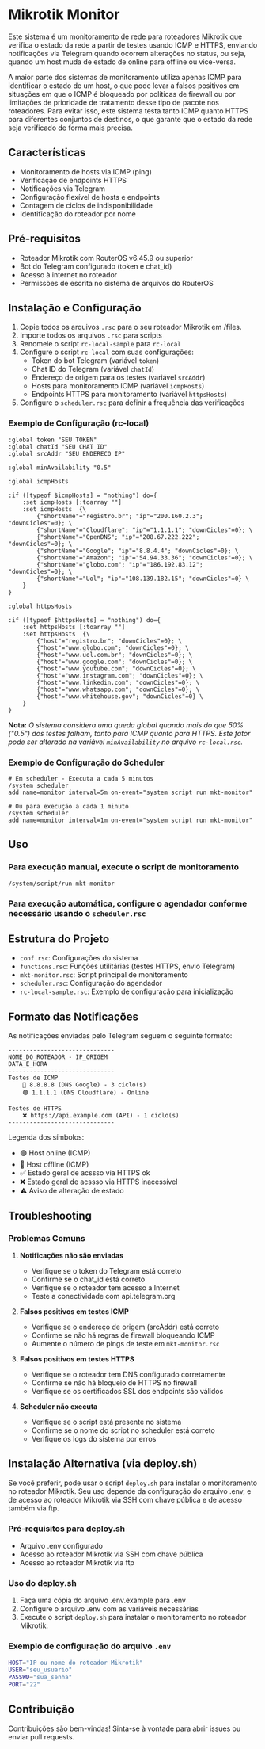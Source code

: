 # Mikrotik Monitor

Este sistema é um monitoramento de rede para roteadores Mikrotik que verifica o estado da rede a partir de testes usando ICMP e HTTPS, enviando notificações via Telegram quando ocorrem alterações no status, ou seja, quando um host muda de estado de online para offline ou vice-versa.

A maior parte dos sistemas de monitoramento utiliza apenas ICMP para identificar o estado de um host, o que pode levar a falsos positivos em situações em que o ICMP é bloqueado por políticas de firewall ou por limitações de prioridade de tratamento desse tipo de pacote nos roteadores. Para evitar isso, este sistema testa tanto ICMP quanto HTTPS para diferentes conjuntos de destinos, o que garante que o estado da rede seja verificado de forma mais precisa.

## Características

- Monitoramento de hosts via ICMP (ping)
- Verificação de endpoints HTTPS
- Notificações via Telegram
- Configuração flexível de hosts e endpoints
- Contagem de ciclos de indisponibilidade
- Identificação do roteador por nome

## Pré-requisitos

- Roteador Mikrotik com RouterOS v6.45.9 ou superior
- Bot do Telegram configurado (token e chat_id)
- Acesso à internet no roteador
- Permissões de escrita no sistema de arquivos do RouterOS

## Instalação e Configuração

1. Copie todos os arquivos `.rsc` para o seu roteador Mikrotik em /files.
2. Importe todos os arquivos `.rsc` para scripts
3. Renomeie o script `rc-local-sample` para `rc-local`
4. Configure o script `rc-local` com suas configurações:
   - Token do bot Telegram (variável `token`)
   - Chat ID do Telegram (variável `chatId`)
   - Endereço de origem para os testes (variável `srcAddr`)
   - Hosts para monitoramento ICMP (variável `icmpHosts`)
   - Endpoints HTTPS para monitoramento (variável `httpsHosts`)
5. Configure o `scheduler.rsc` para definir a frequência das verificações

### Exemplo de Configuração (rc-local)

```routeros
:global token "SEU TOKEN"
:global chatId "SEU CHAT ID"
:global srcAddr "SEU ENDERECO IP"

:global minAvailability "0.5"

:global icmpHosts

:if ([typeof $icmpHosts] = "nothing") do={
    :set icmpHosts [:toarray ""]
    :set icmpHosts  {\
        {"shortName"="registro.br"; "ip"="200.160.2.3"; "downCicles"=0}; \
        {"shortName"="Cloudflare"; "ip"="1.1.1.1"; "downCicles"=0}; \
        {"shortName"="OpenDNS"; "ip"="208.67.222.222"; "downCicles"=0}; \
        {"shortName"="Google"; "ip"="8.8.4.4"; "downCicles"=0}; \
        {"shortName"="Amazon"; "ip"="54.94.33.36"; "downCicles"=0}; \
        {"shortName"="globo.com"; "ip"="186.192.83.12"; "downCicles"=0}; \
        {"shortName"="Uol"; "ip"="108.139.182.15"; "downCicles"=0} \
    }
}

:global httpsHosts

:if ([typeof $httpsHosts] = "nothing") do={
    :set httpsHosts [:toarray ""]
    :set httpsHosts  {\
        {"host"="registro.br"; "downCicles"=0}; \
        {"host"="www.globo.com"; "downCicles"=0}; \
        {"host"="www.uol.com.br"; "downCicles"=0}; \
        {"host"="www.google.com"; "downCicles"=0}; \
        {"host"="www.youtube.com"; "downCicles"=0}; \
        {"host"="www.instagram.com"; "downCicles"=0}; \
        {"host"="www.linkedin.com"; "downCicles"=0}; \
        {"host"="www.whatsapp.com"; "downCicles"=0}; \
        {"host"="www.whitehouse.gov"; "downCicles"=0} \
    }
}
```

**Nota:** *O sistema considera uma queda global quando mais do que 50% ("0.5") dos testes falham, tanto para ICMP quanto para HTTPS. Este fator pode ser alterado na variável `minAvailability` no arquivo `rc-local.rsc`.*

### Exemplo de Configuração do Scheduler

```routeros
# Em scheduler - Executa a cada 5 minutos
/system scheduler
add name=monitor interval=5m on-event="system script run mkt-monitor"

# Ou para execução a cada 1 minuto
/system scheduler
add name=monitor interval=1m on-event="system script run mkt-monitor"
```

## Uso

### Para execução manual, execute o script de monitoramento

```routeros
/system/script/run mkt-monitor
```

### Para execução automática, configure o agendador conforme necessário usando o `scheduler.rsc`

## Estrutura do Projeto

- `conf.rsc`: Configurações do sistema
- `functions.rsc`: Funções utilitárias (testes HTTPS, envio Telegram)
- `mkt-monitor.rsc`: Script principal de monitoramento
- `scheduler.rsc`: Configuração do agendador
- `rc-local-sample.rsc`: Exemplo de configuração para inicialização

## Formato das Notificações

As notificações enviadas pelo Telegram seguem o seguinte formato:

```text
------------------------------
NOME_DO_ROTEADOR - IP_ORIGEM
DATA_E_HORA
------------------------------
Testes de ICMP
    🔴 8.8.8.8 (DNS Google) - 3 ciclo(s)
    🟢 1.1.1.1 (DNS Cloudflare) - Online

Testes de HTTPS
    ❌ https://api.example.com (API) - 1 ciclo(s)
------------------------------
```

Legenda dos símbolos:

- 🟢 Host online (ICMP)
- 🔴 Host offline (ICMP)
- ✅ Estado geral de acssso via HTTPS ok
- ❌ Estado geral de acssso via HTTPS inacessível
- ⚠️ Aviso de alteração de estado

## Troubleshooting

### Problemas Comuns

1. **Notificações não são enviadas**

   - Verifique se o token do Telegram está correto
   - Confirme se o chat_id está correto
   - Verifique se o roteador tem acesso à Internet
   - Teste a conectividade com api.telegram.org

2. **Falsos positivos em testes ICMP**

   - Verifique se o endereço de origem (srcAddr) está correto
   - Confirme se não há regras de firewall bloqueando ICMP
   - Aumente o número de pings de teste em `mkt-monitor.rsc`

3. **Falsos positivos em testes HTTPS**

   - Verifique se o roteador tem DNS configurado corretamente
   - Confirme se não há bloqueio de HTTPS no firewall
   - Verifique se os certificados SSL dos endpoints são válidos

4. **Scheduler não executa**
   - Verifique se o script está presente no sistema
   - Confirme se o nome do script no scheduler está correto
   - Verifique os logs do sistema por erros

## Instalação Alternativa (via deploy.sh)

Se você preferir, pode usar o script `deploy.sh` para instalar o monitoramento no roteador Mikrotik. Seu uso depende da configuração do arquivo .env, e de acesso ao roteador Mikrotik via SSH com chave pública e de acesso também via ftp.

### Pré-requisitos para deploy.sh

- Arquivo .env configurado
- Acesso ao roteador Mikrotik via SSH com chave pública
- Acesso ao roteador Mikrotik via ftp

### Uso do deploy.sh

1. Faça uma cópia do arquivo .env.example para .env
2. Configure o arquivo .env com as variáveis necessárias
3. Execute o script `deploy.sh` para instalar o monitoramento no roteador Mikrotik.

### Exemplo de configuração do arquivo `.env`

```bash
HOST="IP ou nome do roteador Mikrotik"
USER="seu_usuario"
PASSWD="sua_senha"
PORT="22"
```

## Contribuição

Contribuições são bem-vindas! Sinta-se à vontade para abrir issues ou enviar pull requests.
